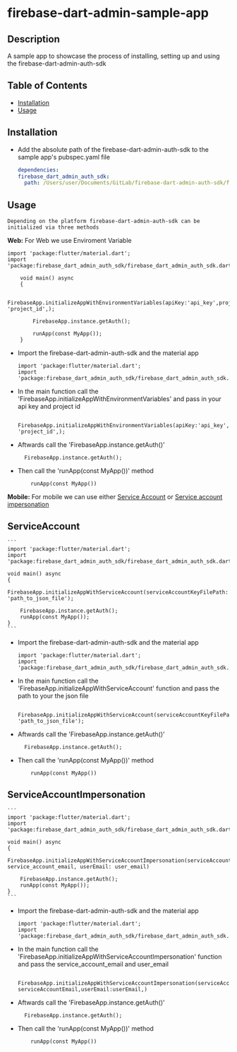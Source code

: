 # firebase-dart-admin-sample-app

## Description

A sample app to showcase the process of installing, setting up and using the firebase-dart-admin-auth-sdk

## Table of Contents

- [Installation](#installation)
- [Usage](#usage)

## Installation

- Add the absolute path of the firebase-dart-admin-auth-sdk to the sample app's pubspec.yaml file
  ```yaml
  dependencies:
  firebase_dart_admin_auth_sdk:
    path: /Users/user/Documents/GitLab/firebase-dart-admin-auth-sdk/firebase-dart-admin-auth-sdk
  ```

## Usage

    Depending on the platform firebase-dart-admin-auth-sdk can be initialized via three methods

**Web:**
For Web we use Enviroment Variable

```
import 'package:flutter/material.dart';
import 'package:firebase_dart_admin_auth_sdk/firebase_dart_admin_auth_sdk.dart';

    void main() async
    {

        FirebaseApp.initializeAppWithEnvironmentVariables(apiKey:'api_key',projectId: 'project_id',);

        FirebaseApp.instance.getAuth();

        runApp(const MyApp());
    }

```

- Import the firebase-dart-admin-auth-sdk and the material app
  ```
  import 'package:flutter/material.dart';
  import 'package:firebase_dart_admin_auth_sdk/firebase_dart_admin_auth_sdk.dart';
  ```
- In the main function call the 'FirebaseApp.initializeAppWithEnvironmentVariables' and pass in your api key and project id

  ```
    FirebaseApp.initializeAppWithEnvironmentVariables(apiKey:'api_key',projectId: 'project_id',);
  ```

- Aftwards call the 'FirebaseApp.instance.getAuth()'
  ```
    FirebaseApp.instance.getAuth();
  ```
- Then call the 'runApp(const MyApp())' method

  ```
      runApp(const MyApp())

  ```

**Mobile:**
For mobile we can use either [Service Account](#serviceaccount) or [Service account impersonation](#ServiceAccountImpersonation)

## ServiceAccount

    ```
    import 'package:flutter/material.dart';
    import 'package:firebase_dart_admin_auth_sdk/firebase_dart_admin_auth_sdk.dart';

    void main() async
    {
        FirebaseApp.initializeAppWithServiceAccount(serviceAccountKeyFilePath: 'path_to_json_file');

        FirebaseApp.instance.getAuth();
        runApp(const MyApp());
    }
    ```

- Import the firebase-dart-admin-auth-sdk and the material app

  ```
  import 'package:flutter/material.dart';
  import 'package:firebase_dart_admin_auth_sdk/firebase_dart_admin_auth_sdk.dart';
  ```

- In the main function call the 'FirebaseApp.initializeAppWithServiceAccount' function and pass the path to your the json file
  ```
   FirebaseApp.initializeAppWithServiceAccount(serviceAccountKeyFilePath: 'path_to_json_file');
  ```
- Aftwards call the 'FirebaseApp.instance.getAuth()'
  ```
    FirebaseApp.instance.getAuth();
  ```
- Then call the 'runApp(const MyApp())' method

  ```
      runApp(const MyApp())

  ```

## ServiceAccountImpersonation

    ```
    import 'package:flutter/material.dart';
    import 'package:firebase_dart_admin_auth_sdk/firebase_dart_admin_auth_sdk.dart';

    void main() async
    {
        FirebaseApp.initializeAppWithServiceAccountImpersonation(serviceAccountEmail: service_account_email, userEmail: user_email)

        FirebaseApp.instance.getAuth();
        runApp(const MyApp());
    }
    ```

- Import the firebase-dart-admin-auth-sdk and the material app

  ```
  import 'package:flutter/material.dart';
  import 'package:firebase_dart_admin_auth_sdk/firebase_dart_admin_auth_sdk.dart';
  ```

- In the main function call the 'FirebaseApp.initializeAppWithServiceAccountImpersonation' function and pass the service_account_email and user_email
  ```
    FirebaseApp.initializeAppWithServiceAccountImpersonation(serviceAccountEmail: serviceAccountEmail,userEmail:userEmail,)
  ```
- Aftwards call the 'FirebaseApp.instance.getAuth()'
  ```
    FirebaseApp.instance.getAuth();
  ```
- Then call the 'runApp(const MyApp())' method

  ```
      runApp(const MyApp())

  ```
